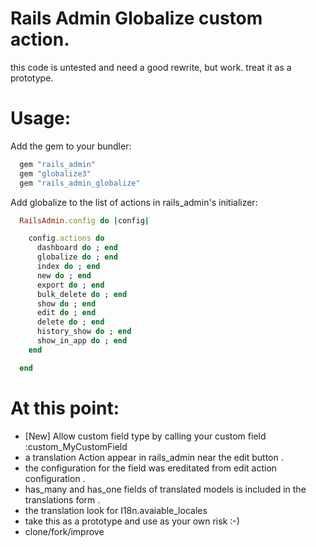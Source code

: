 # Rails Admin Globalize custom action.

this code is untested and need a good rewrite, but work.
treat it as a prototype.


# Usage:

Add the gem to your bundler:
```ruby
  gem "rails_admin"
  gem "globalize3"
  gem "rails_admin_globalize"
```

Add globalize to the list of actions in rails_admin's initializer:
```ruby
  RailsAdmin.config do |config|

    config.actions do
      dashboard do ; end
      globalize do ; end
      index do ; end
      new do ; end
      export do ; end
      bulk_delete do ; end
      show do ; end
      edit do ; end
      delete do ; end
      history_show do ; end
      show_in_app do ; end
    end

  end
```

# At this point:
  - [New] Allow custom field type by calling your custom field :custom_MyCustomField
  - a translation Action appear in rails_admin near the edit button .
  - the configuration for the field was ereditated from edit action configuration .
  - has_many and has_one fields of translated models is included in the translations form .
  - the translation look for I18n.avaiable_locales
  - take this as a prototype and use as your own risk :-)
  - clone/fork/improve
